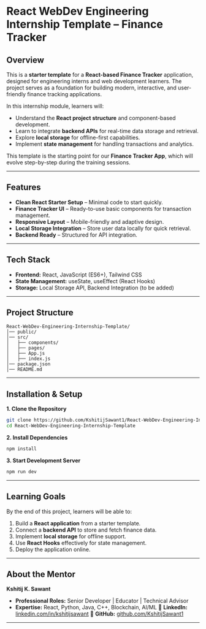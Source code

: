 
# React WebDev Engineering Internship Template – Finance Tracker

## Overview

This is a **starter template** for a **React-based Finance Tracker** application, designed for engineering interns and web development learners. The project serves as a foundation for building modern, interactive, and user-friendly finance tracking applications.

In this internship module, learners will:

* Understand the **React project structure** and component-based development.
* Learn to integrate **backend APIs** for real-time data storage and retrieval.
* Explore **local storage** for offline-first capabilities.
* Implement **state management** for handling transactions and analytics.

This template is the starting point for our **Finance Tracker App**, which will evolve step-by-step during the training sessions.

---

## Features

* **Clean React Starter Setup** – Minimal code to start quickly.
* **Finance Tracker UI** – Ready-to-use basic components for transaction management.
* **Responsive Layout** – Mobile-friendly and adaptive design.
* **Local Storage Integration** – Store user data locally for quick retrieval.
* **Backend Ready** – Structured for API integration.

---

## Tech Stack

* **Frontend:** React, JavaScript (ES6+), Tailwind CSS
* **State Management:** useState, useEffect (React Hooks)
* **Storage:** Local Storage API, Backend Integration (to be added)

---

## Project Structure

```
React-WebDev-Engineering-Internship-Template/
│── public/
│── src/
│   ├── components/
│   ├── pages/
│   ├── App.js
│   ├── index.js
│── package.json
│── README.md
```

---

## Installation & Setup

**1. Clone the Repository**

```bash
git clone https://github.com/KshitijSawant1/React-WebDev-Engineering-Internship-Template.git
cd React-WebDev-Engineering-Internship-Template
```

**2. Install Dependencies**

```bash
npm install
```

**3. Start Development Server**

```bash
npm run dev
```

---

## Learning Goals

By the end of this project, learners will be able to:

1. Build a **React application** from a starter template.
2. Connect a **backend API** to store and fetch finance data.
3. Implement **local storage** for offline support.
4. Use **React Hooks** effectively for state management.
5. Deploy the application online.

---

## About the Mentor

**Kshitij K. Sawant**

* **Professional Roles:** Senior Developer | Educator | Technical Advisor
* **Expertise:** React, Python, Java, C++, Blockchain, AI/ML
📌 **LinkedIn:** [linkedin.com/in/kshitijsawant](https://linkedin.com/in/kshitijsawant)
📌 **GitHub:** [github.com/KshitijSawant1](https://github.com/KshitijSawant1)

---
